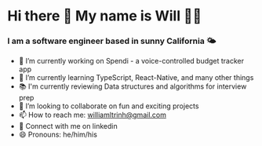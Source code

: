 # Hi there 👋 My name is Will 🙋‍♂️
### I am a software engineer based in sunny California 🌤

- 🔭 I’m currently working on Spendi - a voice-controlled budget tracker app
- 🌱 I’m currently learning TypeScript, React-Native, and many other things
- 📚 I'm currently reviewing Data structures and algorithms for interview prep
- 👯 I’m looking to collaborate on fun and exciting projects
- 📫 How to reach me: williamltrinh@gmail.com
- 🤝 Connect with me on linkedin
- 😄 Pronouns: he/him/his

